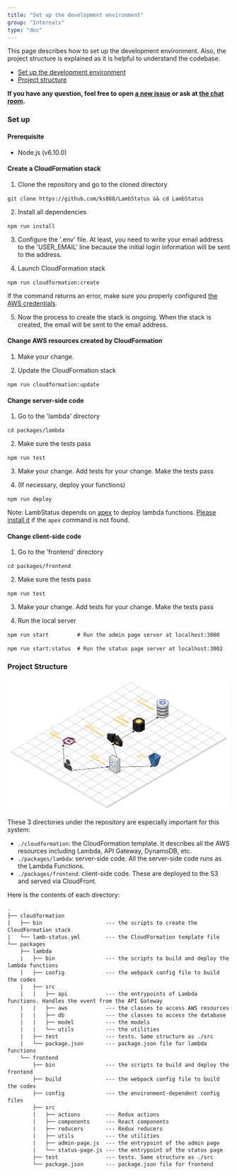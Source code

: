 ```yaml
---
title: "Set up the development environment"
group: "Internals"
type: "doc"
---
```


This page describes how to set up the development environment. Also, the project structure is explained as it is helpful to understand the codebase.

* [Set up the development environment](#set-up)
* [Project structure](#project-structure)

**If you have any question, feel free to open [a new issue](https://github.com/ks888/LambStatus/issues/new) or ask at [the chat room](https://gitter.im/ks888/LambStatus).**

### Set up

#### Prerequisite

* Node.js (v6.10.0)

#### Create a CloudFormation stack

1. Clone the repository and go to the cloned directory

`git clone https://github.com/ks888/LambStatus && cd LambStatus`

2. Install all dependencies

`npm run install`

3. Configure the '.env' file. At least, you need to write your email address to the 'USER_EMAIL' line because the initial login information will be sent to the address.

4. Launch CloudFormation stack

`npm run cloudformation:create`

If the command returns an error, make sure you properly configured [the AWS credentials](http://docs.aws.amazon.com/cli/latest/userguide/cli-chap-getting-started.html#cli-quick-configuration).

5. Now the process to create the stack is ongoing. When the stack is created, the email will be sent to the email address.

#### Change AWS resources created by CloudFormation

1. Make your change.

2. Update the CloudFormation stack

`npm run cloudformation:update`

#### Change server-side code

1. Go to the 'lambda' directory

`cd packages/lambda`

2. Make sure the tests pass

`npm run test`

3. Make your change. Add tests for your change. Make the tests pass

4. (If necessary, deploy your functions)

`npm run deploy`

Note: LambStatus depends on [apex](http://apex.run/) to deploy lambda functions. [Please install it](http://apex.run/#installation) if the `apex` command is not found.

#### Change client-side code

1. Go to the 'frontend' directory

`cd packages/frontend`

2. Make sure the tests pass

`npm run test`

3. Make your change. Add tests for your change. Make the tests pass

4. Run the local server

`npm run start         # Run the admin page server at localhost:3000`

`npm run start:status  # Run the status page server at localhost:3002`

### Project Structure

![Architecture](Architecture.png)

These 3 directories under the repository are especially important for this system:

* `./cloudformation`: the CloudFormation template. It describes all the AWS resources including Lambda, API Gateway, DynamoDB, etc.
* `./packages/lambda`: server-side code. All the server-side code runs as the Lambda Functions.
* `./packages/frontend`: client-side code. These are deployed to the S3 and served via CloudFront.

Here is the contents of each directory:

```
.
├── cloudformation
|   ├── bin                    --- the scripts to create the CloudFormation stack
|   └── lamb-status.yml        --- the CloudFormation template file
└── packages
    ├── lambda
    |   ├── bin                --- the scripts to build and deploy the lambda functions
    |   ├── config             --- the webpack config file to build the codes
    |   ├── src
    |   |   ├── api            --- the entrypoints of Lambda functions. Handles the event from the API Gateway
    |   |   ├── aws            --- the classes to access AWS resources
    |   |   ├── db             --- the classes to access the database
    |   |   ├── model          --- the models
    |   |   └── utils          --- the utilities
    |   ├── test               --- tests. Same structure as ./src
    |   └── package.json       --- package.json file for lambda functions
    └── frontend
        ├── bin                --- the scripts to build and deploy the frontend
        ├── build              --- the webpack config file to build the codes
        ├── config             --- the environment-dependent config files
        ├── src
        |   ├── actions        --- Redux actions
        |   ├── components     --- React components
        |   ├── reducers       --- Redux reducers
        |   ├── utils          --- the utilities
        |   ├── admin-page.js  --- the entrypoint of the admin page
        |   └── status-page.js --- the entrypoint of the status page
        ├── test               --- tests. Same structure as ./src
        └── package.json       --- package.json file for frontend
```

